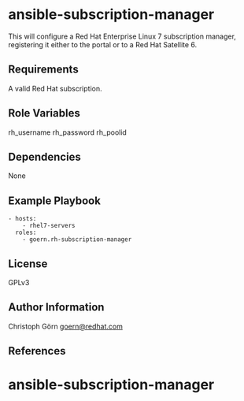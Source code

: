ansible-subscription-manager
=============================

This will configure a Red Hat Enterprise Linux 7 subscription manager, registering
it either to the portal or to a Red Hat Satellite 6.


Requirements
------------
A valid Red Hat subscription.


Role Variables
--------------
rh_username
rh_password
rh_poolid


Dependencies
------------
None


Example Playbook
----------------
    - hosts:
        - rhel7-servers
      roles:
        - goern.rh-subscription-manager


License
-------
GPLv3


Author Information
------------------
Christoph Görn <goern@redhat.com>


References
----------
# ansible-subscription-manager
